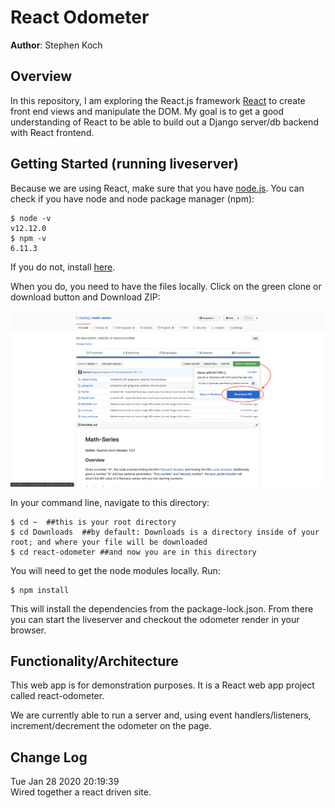 # React Odometer
**Author**: Stephen Koch

## Overview
In this repository, I am exploring the React.js framework [React](https://reactjs.org/) to create front end views and manipulate the DOM. My goal is to get a good understanding of React to be able to build out a Django server/db backend with React frontend.

## Getting Started (running liveserver)

Because we are using React, make sure that you have [node.js](https://nodejs.org/en/download/). You can check if you have node and node package manager (npm):
```
$ node -v
v12.12.0
$ npm -v
6.11.3
```
If you do not, install [here](https://nodejs.org/en/download/).

When you do, you need to have the files locally. Click on the green clone or download button and Download ZIP:

![Click_to_download](media/Click_to_download.png)

In your command line, navigate to this directory:
```
$ cd ~  ##this is your root directory
$ cd Downloads  ##by default: Downloads is a directory inside of your root; and where your file will be downloaded
$ cd react-odometer ##and now you are in this directory
```
You will need to get the node modules locally. Run:
```
$ npm install
```
This will install the dependencies from the package-lock.json. From there you can start the liveserver and checkout the odometer render in your browser.

## Functionality/Architecture
This web app is for demonstration purposes. It is a React web app project called react-odometer.

We are currently able to run a server and, using event handlers/listeners, increment/decrement the odometer on the page.

## Change Log
Tue Jan 28 2020 20:19:39<br>Wired together a react driven site.
